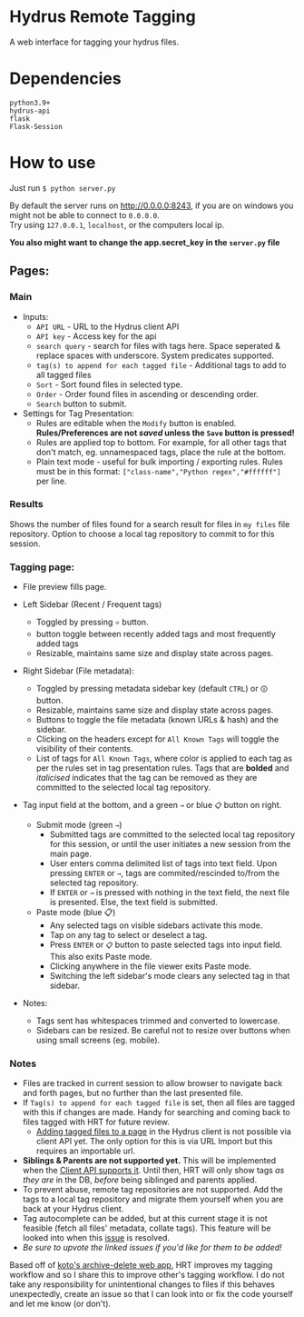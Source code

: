 # Hydrus Remote Tagging
A web interface for tagging your hydrus files.

# Dependencies  
```
python3.9+
hydrus-api  
flask
Flask-Session
```

# How to use
Just run `$ python server.py`  

By default the server runs on http://0.0.0.0:8243, if you are on windows you might not be able to connect to `0.0.0.0`.  
Try using `127.0.0.1`, `localhost`, or the computers local ip.

**You also might want to change the app.secret_key in the `server.py` file**

## Pages:
### Main
* Inputs:
  * `API URL` - URL to the Hydrus client API
  * `API key` - Access key for the api
  * `search query` - search for files with tags here. Space seperated & replace spaces with underscore. System predicates supported.
  * `tag(s) to append for each tagged file` - Additional tags to add to all tagged files
  * `Sort` - Sort found files in selected type.
  * `Order` - Order found files in ascending or descending order.
  * `Search` button to submit.
* Settings for Tag Presentation:
  * Rules are editable when the `Modify` button is enabled. **Rules/Preferences are not _saved_ unless the `Save` button is pressed!**
  * Rules are applied top to bottom. For example, for all other tags that don't match, eg. unnamespaced tags, place the rule at the bottom.
  * Plain text mode - useful for bulk importing / exporting rules. Rules must be in this format: `["class-name","Python regex","#ffffff"]` per line.
### Results
Shows the number of files found for a search result for files in `my files` file repository. Option to choose a local tag repository to commit to for this session.
### Tagging page:
* File preview fills page.
* Left Sidebar (Recent / Frequent tags)
  * Toggled by pressing `⭐` button.
  * button toggle between recently added tags and most frequently added tags
  * Resizable, maintains same size and display state across pages.

* Right Sidebar (File metadata):
  * Toggled by pressing metadata sidebar key (default `CTRL`) or `🛈` button.
  * Resizable, maintains same size and display state across pages.
  * Buttons to toggle the file metadata (known URLs & hash) and the sidebar.
  * Clicking on the headers except for `All Known Tags` will toggle the visibility of their contents.
  * List of tags for `All Known Tags`, where color is applied to each tag as per the rules set in tag presentation rules. Tags that are **bolded** and *italicised* indicates that the tag can be removed as they are committed to the selected local tag repository.
* Tag input field at the bottom, and a green `→` or blue `📋` button on right.
  * Submit mode (green `→`)
    * Submitted tags are committed to the selected local tag repository for this session, or until the user initiates a new session from the main page.
    * User enters comma delimited list of tags into text field. Upon pressing `ENTER` or `→`, tags are commited/rescinded to/from the selected tag repository.
    * If `ENTER` or `→` is pressed with nothing in the text field, the next file is presented. Else, the text field is submitted.
  * Paste mode (blue 📋)
    * Any selected tags on visible sidebars activate this mode.
    * Tap on any tag to select or deselect a tag.
    * Press `ENTER` or `📋` button to paste selected tags into input field. This also exits Paste mode.
    * Clicking anywhere in the file viewer exits Paste mode.
    * Switching the left sidebar's mode clears any selected tag in that sidebar.
* Notes:
  * Tags sent has whitespaces trimmed and converted to lowercase.
  * Sidebars can be resized. Be careful not to resize over buttons when using small screens (eg. mobile).

### Notes
* Files are tracked in current session to allow browser to navigate back and forth pages, but no further than the last presented file.
* If `Tag(s) to append for each tagged file` is set, then all files are tagged with this if changes are made. Handy for searching and coming back to files tagged with HRT for future review.
  * [Adding tagged files to a page](https://github.com/hydrusnetwork/hydrus/issues/350) in the Hydrus client is not possible via client API yet. The only option for this is via URL Import but this requires an importable url.
* **Siblings & Parents are not supported yet.** This will be implemented when the [Client API supports it](https://github.com/hydrusnetwork/hydrus/issues/921). Until then, HRT will only show tags _as they are_ in the DB, _before_  being siblinged and parents applied.
* To prevent abuse, remote tag repositories are not supported. Add the tags to a local tag repository and migrate them yourself when you are back at your Hydrus client.
* Tag autocomplete can be added, but at this current stage it is not feasible (fetch all files' metadata, collate tags). This feature will be looked into when this [issue](https://github.com/hydrusnetwork/hydrus/issues/958) is resolved.
* *Be sure to upvote the linked issues if you'd like for them to be added!*

Based off of [koto's archive-delete web app](https://gitgud.io/koto/hydrus-archive-delete), HRT improves my tagging workflow and so I share this to improve other's tagging workflow.
I do not take any responsibility for unintentional changes to files if this behaves unexpectedly, create an issue so that I can look into or fix the code yourself and let me know (or don't).

